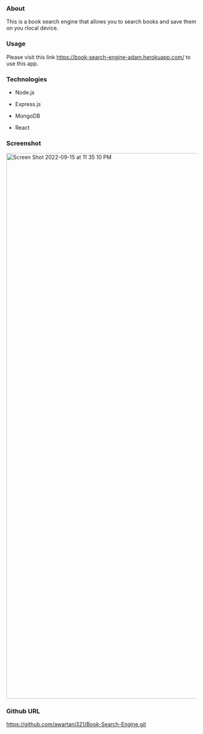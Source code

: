 ### About

This is a book search engine that allows you to search books and save them on you rlocal device.

### Usage

Please visit this link https://book-search-engine-adam.herokuapp.com/ to use this app.

### Technologies

* Node.js

* Express.js

* MongoDB

* React

### Screenshot

<img width="1440" alt="Screen Shot 2022-09-15 at 11 35 10 PM" src="https://user-images.githubusercontent.com/103685355/190551291-31086273-53bf-408f-8b10-de6c51b976a2.png">

### Github URL

https://github.com/awartani321/Book-Search-Engine.git
